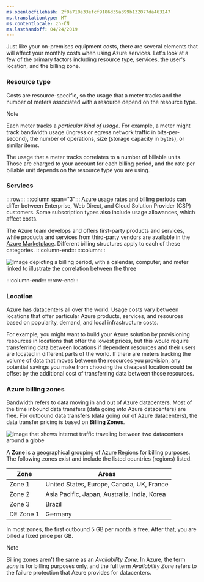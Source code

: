 ```yaml
---
ms.openlocfilehash: 2f0a710e33efcf9186d35a399b132077da463147
ms.translationtype: MT
ms.contentlocale: zh-CN
ms.lasthandoff: 04/24/2019
---
```

Just like your on-premises equipment costs, there are several elements that will affect your monthly costs when using Azure services. Let's look at a few of the primary factors including resource type, services, the user's location, and the billing zone.

### <a name="resource-type"></a>Resource type
Costs are resource-specific, so the usage that a meter tracks and the number of meters associated with a resource depend on the resource type.

> [!NOTE] 
> Each meter tracks a *particular kind of usage*.  For example, a meter might track bandwidth usage (ingress or egress network traffic in bits-per-second), the number of operations, size (storage capacity in bytes), or similar items.

The usage that a meter tracks correlates to a number of billable units. Those are charged to your account for each billing period, and the rate per billable unit depends on the resource type you are using.

### <a name="services"></a>Services

:::row:::
  :::column span="3":::
Azure usage rates and billing periods can differ between Enterprise, Web Direct, and Cloud Solution Provider (CSP) customers. Some subscription types also include usage allowances, which affect costs.

The Azure team develops and offers first-party products and services, while products and services from third-party vendors are available in the [Azure Marketplace](https://azuremarketplace.microsoft.com?azure-portal=true). Different billing structures apply to each of these categories.
   :::column-end:::
   :::column:::

![Image depicting a billing period, with a calendar, computer, and meter linked to illustrate the correlation between the three](../media/2b-billing-period-graphic.png)

   :::column-end:::
:::row-end:::

### <a name="location"></a>Location
Azure has datacenters all over the world. Usage costs vary between locations that offer particular Azure products, services, and resources based on popularity, demand, and local infrastructure costs.

For example, you might want to build your Azure solution by provisioning resources in locations that offer the lowest prices, but this would require transferring data between locations if dependent resources and their users are located in different parts of the world. If there are meters tracking the volume of data that moves between the resources you provision, any potential savings you make from choosing the cheapest location could be offset by the additional cost of transferring data between those resources.

### <a name="azure-billing-zones"></a>Azure billing zones
Bandwidth refers to data moving in and out of Azure datacenters. Most of the time inbound data transfers (data going _into_ Azure datacenters) are free. For outbound data transfers (data going _out_ of Azure datacenters), the data transfer pricing is based on **Billing Zones**.

![Image that shows internet traffic traveling between two datacenters around a globe](../media/1b-azure-regions-globe.png)

A **Zone** is a geographical grouping of Azure Regions for billing purposes. The following zones exist and include the listed countries (regions) listed.

| Zone | Areas |
|------|---------|
| Zone 1 | United States, Europe, Canada, UK, France | 
| Zone 2 | Asia Pacific, Japan, Australia, India, Korea |
| Zone 3 | Brazil |
| DE Zone 1 | Germany |

In most zones, the first outbound 5 GB per month is free. After that, you are billed a fixed price per GB.

> [!NOTE] 
> Billing zones aren't the same as an _Availability Zone_. In Azure, the term *zone* is for billing purposes only, and the full term *Availability Zone* refers to the failure protection that Azure provides for datacenters.